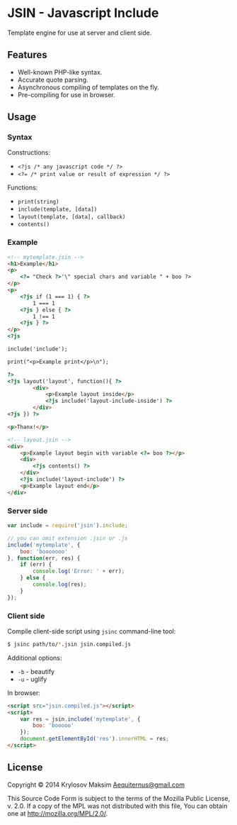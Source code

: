 # JSIN - Javascript Include

Template engine for use at server and client side.

## Features

- Well-known PHP-like syntax.
- Accurate quote parsing.
- Asynchronous compiling of templates on the fly.
- Pre-compiling for use in browser.

## Usage

### Syntax

Constructions:

- `<?js /* any javascript code */ ?>`
- `<?= /* print value or result of expression */ ?>`

Functions:

- `print(string)`
- `include(template, [data])`
- `layout(template, [data], callback)`
- `contents()`

### Example

```html
<!-- mytemplate.jsin -->
<h1>Example</h1>
<p>
    <?= "Check ?>'\" special chars and variable " + boo ?>
</p>
<p>
    <?js if (1 === 1) { ?>
        1 === 1
    <?js } else { ?>
        1 !== 1
    <?js } ?>
</p>
<?js

include('include');

print("<p>Example print</p>\n");

?>
<?js layout('layout', function(){ ?>
        <div>
            <p>Example layout inside</p>
            <?js include('layout-include-inside') ?>
        </div>
<?js }) ?>

<p>Thanx!</p>
```

```html
<!-- layout.jsin -->
<div>
    <p>Example layout begin with variable <?= boo ?></p>
    <div>
        <?js contents() ?>
    </div>
    <?js include('layout-include') ?>
    <p>Example layout end</p>
</div>
```

### Server side

```js
var include = require('jsin').include;

// you can omit extension .jsin or .js
include('mytemplate', {
    boo: 'booooooo'
}, function(err, res) {
    if (err) {
        console.log('Error: ' + err);
    } else {
        console.log(res);
    }
});
```

### Client side

Compile client-side script using `jsinc` command-line tool:

```sh
$ jsinc path/to/*.jsin jsin.compiled.js
```

Additional options:

- `-b` - beautify
- `-u` - uglify

In browser:

```html
<script src="jsin.compiled.js"></script>
<script>
    var res = jsin.include('mytemplate', {
        boo: 'booooo'
    });
    document.getElementById('res').innerHTML = res;
</script>
```

## License

Copyright © 2014 Krylosov Maksim <Aequiternus@gmail.com>

This Source Code Form is subject to the terms of the Mozilla Public
License, v. 2.0. If a copy of the MPL was not distributed with this
file, You can obtain one at http://mozilla.org/MPL/2.0/.
